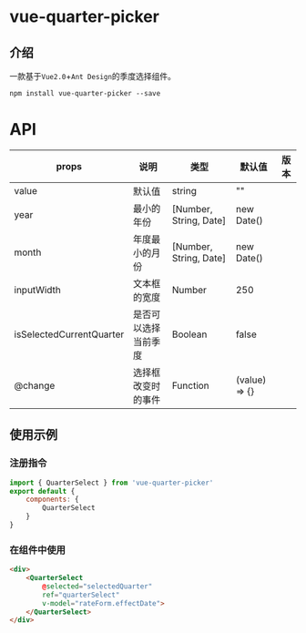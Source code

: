 # vue-quarter-picker
## 介绍
一款基于`Vue2.0`+`Ant Design`的季度选择组件。

```
npm install vue-quarter-picker --save
```

# API

| props | 说明 | 类型 | 默认值 | 版本 |
| --- | --- | --- | --- | --- |
| value | 默认值 | string | "" |  |
| year | 最小的年份 | [Number, String, Date] | new Date() |  |
| month | 年度最小的月份 | [Number, String, Date] | new Date() |  |
| inputWidth | 文本框的宽度 | Number | 250 |  |
| isSelectedCurrentQuarter | 是否可以选择当前季度 | Boolean | false
| @change | 选择框改变时的事件 | Function | (value) => {}



## 使用示例

### 注册指令

```js
import { QuarterSelect } from 'vue-quarter-picker'
export default {
    components: {
        QuarterSelect
    }
}
```

### 在组件中使用
```html
<div>
    <QuarterSelect
        @selected="selectedQuarter"
        ref="quarterSelect"
        v-model="rateForm.effectDate">
    </QuarterSelect>
</div>
```
